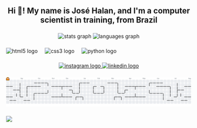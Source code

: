 <h2 align="center">Hi 👋! My name is José Halan, and I'm a computer scientist in training, from Brazil</h2>

###

<div align="center">
  <img src="https://github-readme-stats.vercel.app/api?username=JoseHalan&hide_title=false&hide_rank=false&show_icons=true&include_all_commits=true&count_private=true&disable_animations=false&theme=dracula&locale=en&hide_border=false" height="150" alt="stats graph"  />
  <img src="https://github-readme-stats.vercel.app/api/top-langs?username=JoseHalan&locale=en&hide_title=false&layout=compact&card_width=320&langs_count=5&theme=dracula&hide_border=false" height="150" alt="languages graph"  />
</div>

###

<div align="left">
  <img src="https://cdn.jsdelivr.net/gh/devicons/devicon/icons/html5/html5-original.svg" height="30" alt="html5 logo"  />
  <img width="12" />
  <img src="https://cdn.jsdelivr.net/gh/devicons/devicon/icons/css3/css3-original.svg" height="30" alt="css3 logo"  />
  <img width="12" />
  <img src="https://cdn.jsdelivr.net/gh/devicons/devicon/icons/python/python-original.svg" height="30" alt="python logo"  />
</div>

###

<div align="center">
  <a href="https://www.instagram.com/jose_halan/" target="_blank">
    <img src="https://img.shields.io/static/v1?message=Instagram&logo=instagram&label=&color=E4405F&logoColor=white&labelColor=&style=for-the-badge" height="35" alt="instagram logo"  />
  </a>
  <a href="https://www.linkedin.com/in/jose-halan-silva-ferro-a9399736a/?originalSubdomain=br" target="_blank">
    <img src="https://img.shields.io/static/v1?message=LinkedIn&logo=linkedin&label=&color=0077B5&logoColor=white&labelColor=&style=for-the-badge" height="35" alt="linkedin logo"  />
  </a>
</div>

###

<picture>
  <source media="(prefers-color-scheme: dark)" srcset="https://raw.githubusercontent.com/JoseHalan/JoseHalan/output/pacman-contribution-graph-dark.svg">
  <source media="(prefers-color-scheme: light)" srcset="https://raw.githubusercontent.com/JoseHalan/JoseHalan/output/pacman-contribution-graph.svg">
  <img alt="pacman contribution graph" src="https://raw.githubusercontent.com/JoseHalan/JoseHalan/output/pacman-contribution-graph.svg">
</picture>

###

<img align="left" src="https://visitor-badge.laobi.icu/badge?page_id=JoseHalan.JoseHalan&"  />

###
